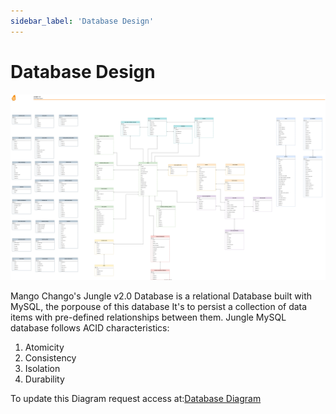 ```yaml
---
sidebar_label: 'Database Design'
---
```


# Database Design

![Database Design](../assets/database-design.svg)

Mango Chango's Jungle v2.0 Database is a relational Database built with MySQL, the porpouse of this database It's to persist a collection of data items with pre-defined relationships between them. Jungle MySQL database follows ACID characteristics: 
  1. Atomicity
  2. Consistency
  3. Isolation
  4. Durability

To update this Diagram request access at:[Database Diagram](https://app.diagrams.net/#G1lToJBIw1iejcWcClVQyqQ9R9ELFO8LJT)
